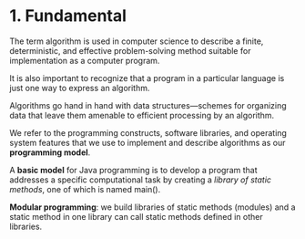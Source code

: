 # 1. Fundamental

The term algorithm is used in computer science to describe a finite, deterministic, and effective problem-solving method suitable for implementation as a computer program.

It is also important to recognize that a program in a particular language is just one way to express an algorithm.

Algorithms go hand in hand with data structures—schemes for organizing data that leave them amenable to efficient processing by an algorithm.

We refer to the programming constructs, software libraries, and operating system features that we use to implement and describe algorithms as our **programming model**.

A **basic model** for Java programming is to develop a program that addresses a specific computational task by creating a _library of static methods_, one of which is named main\(\).

**Modular programming**: we build libraries of static methods \(modules\) and a static method in one library can call static methods defined in other libraries.

